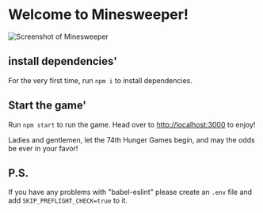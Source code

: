 # Welcome to Minesweeper!

![Screenshot of Minesweeper](../src/assets/img/game.png)

## install dependencies'

For the very first time, run `npm i` to install dependencies.

## Start the game'

Run `npm start`  to run the game. 
Head over to [http://localhost:3000](http://localhost:3000) to enjoy!




Ladies and gentlemen, let the 74th Hunger Games begin, and may the odds be ever in your favor!



## P.S. 
If you have any problems with "babel-eslint" please create an `.env` file and add `SKIP_PREFLIGHT_CHECK=true` to it.

